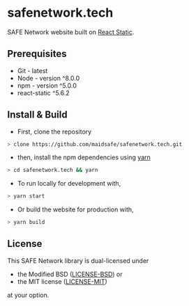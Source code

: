 # safenetwork.tech
SAFE Network website built on [React Static](https://github.com/nozzle/react-static).

## Prerequisites
* Git - latest
* Node - version ^8.0.0
* npm - version ^5.0.0
* react-static ^5.6.2


## Install & Build

* First, clone the repository
```bash
> clone https://github.com/maidsafe/safenetwork.tech.git
```

* then, install the npm dependencies using [yarn](https://yarnpkg.com/lang/en/)
```bash
> cd safenetwork.tech && yarn
```

* To run locally for development with,
```bash
> yarn start
```

* Or build the website for production with,
```bash
> yarn build
```

## License

This SAFE Network library is dual-licensed under

* the Modified BSD ([LICENSE-BSD](https://opensource.org/licenses/BSD-3-Clause)) or
* the MIT license ([LICENSE-MIT](http://opensource.org/licenses/MIT))

at your option.
